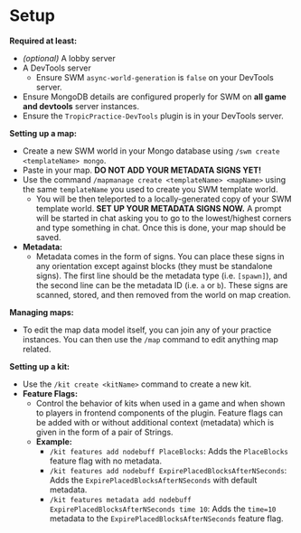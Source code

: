 # Setup

**Required at least:**
- *(optional)* A lobby server
- A DevTools server
  - Ensure SWM `async-world-generation` is `false` on your DevTools server.
- Ensure MongoDB details are configured properly for SWM on **all game and devtools** server instances.
- Ensure the `TropicPractice-DevTools` plugin is in your DevTools server.

**Setting up a map:**
- Create a new SWM world in your Mongo database using `/swm create <templateName> mongo`.
- Paste in your map. **DO NOT ADD YOUR METADATA SIGNS YET!**
- Use the command `/mapmanage create <templateName> <mapName>` using the same `templateName` you used to create you SWM template world.
  - You will be then teleported to a locally-generated copy of your SWM template world. **SET UP YOUR METADATA SIGNS NOW.** A prompt will be started in chat asking you to go to the lowest/highest corners and type something in chat. Once this is done, your map should be saved.
- **Metadata:**
  - Metadata comes in the form of signs. You can place these signs in any orientation except against blocks (they must be standalone signs). The first line should be the metadata type (i.e. `[spawn]`), and the second line can be the metadata ID (i.e. `a` or `b`). These signs are scanned, stored, and then removed from the world on map creation.

**Managing maps:**
- To edit the map data model itself, you can join any of your practice instances. You can then use the `/map` command to edit anything map related.

**Setting up a kit:**
- Use the `/kit create <kitName>` command to create a new kit.
- **Feature Flags:**
  - Control the behavior of kits when used in a game and when shown to players in frontend components of the plugin. Feature flags can be added with or without additional context (metadata) which is given in the form of a pair of Strings.
  - **Example:**
    - `/kit features add nodebuff PlaceBlocks`: Adds the `PlaceBlocks` feature flag with no metadata.
    - `/kit features add nodebuff ExpirePlacedBlocksAfterNSeconds`: Adds the `ExpirePlacedBlocksAfterNSeconds` with default metadata.
    - `/kit features metadata add nodebuff ExpirePlacedBlocksAfterNSeconds time 10`: Adds the `time=10` metadata to the `ExpirePlacedBlocksAfterNSeconds` feature flag.
